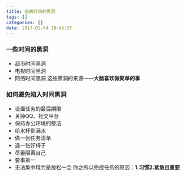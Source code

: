 ```yaml
---
title: 逃离时间的黑洞
tags: []
categories: []
date: 2017-01-04 19:45:37
---
```


### 一些时间的黑洞
* 超市时间黑洞
* 电视时间黑洞
* 网络时间黑洞
这些黑洞的来源——**大脑喜欢做简单的事**

### 如何避免陷入时间黑洞
  * 设置任务的最后期限
  * 关掉QQ、社交平台
  * 保持办公环境的整洁
  * 给水杯倒满水
  * 做一张任务清单
  * 选一张好椅子
  * 尽量隔离自己
  * 要事第一
  * 无法集中精力是放松一会
你之所以完成任务的原因：**1.习惯2.紧急且重要**

